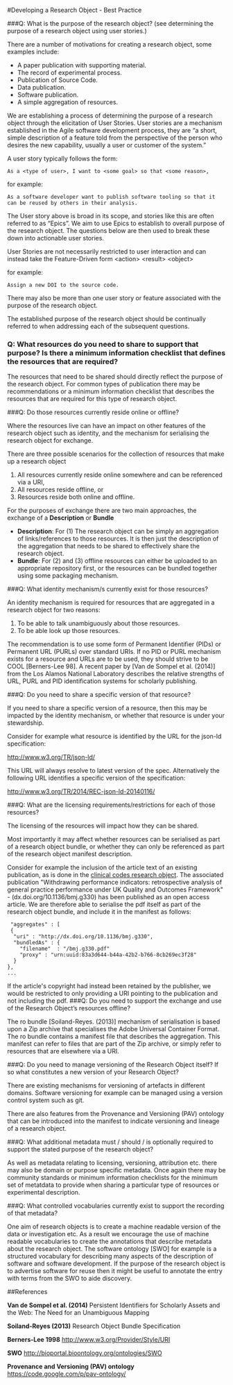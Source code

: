 #Developing a Research Object - Best Practice

###Q:  What is the purpose of the research object? (see determining the purpose of a research object using user stories.)  

There are a number of motivations for creating a research object, some examples include: 
- A paper publication with supporting material. 
- The record of experimental process.  
- Publication of Source Code.
- Data publication. 
- Software publication. 
- A simple aggregation of resources.   

We are establishing a process of determining the purpose of a research object through the elicitation of User Stories. User stories are a mechanism established in the Agile software development process, they are “a short, simple description of a feature told from the perspective of the person who desires the new capability, usually a user or customer of the system.”

A user story typically follows the form: 

	As a <type of user>, I want to <some goal> so that <some reason>, 
for example:  

	As a software developer want to publish software tooling so that it can be reused by others in their analysis.

The User story above is broad in its scope, and stories like this are often referred to as “Epics”. We aim to use Epics to establish to overall purpose of the research object. The questions below are then used to break these down into actionable user stories.

User Stories are not necessarily restricted to user interaction and can instead take the Feature-Driven form
	\<action> \<result> \<object> 

for example:

	Assign a new DOI to the source code.  

There may also be more than one user story or feature associated with the purpose of the research object. 

The established purpose of the research object should be continually referred to when addressing each of the subsequent questions. 


### Q:  What resources do you need to share to support that purpose? Is there a minimum information checklist that defines the resources that are required? 

The resources that need to be shared should directly reflect the purpose of the research object. For common types of publication there may be recommendations or a minimum information checklist that describes the resources that are required for this type of research object.

  
###Q:  Do those resources currently reside online or offline? 
 
Where the resources live can have an impact on other features of the research object such as identity, and the mechanism for serialising the research object for exchange. 

There are three possible scenarios for the collection of resources that make up a research object 

1. All resources currently reside online somewhere and can be referenced via a URI, 
2.  All resources reside offline, or 
3.   Resources reside both online and offline. 

For the purposes of exchange there are two main approaches, the exchange of a **Description** or **Bundle**

 - **Description**: For (1) The research object can be simply an aggregation of links/references to those resources. It is then just the description of the aggregation that needs to be shared to effectively share the research object.
 -  **Bundle**: For (2) and (3) offline resources can either be uploaded to an appropriate repository first, or the resources can be bundled together using some packaging mechanism.  

###Q:  What identity mechanism/s currently exist for those resources? 

An identity mechanism is required for resources that are aggregated in a research object for two reasons:

1. To be able to talk unambiguously about those resources.
2. To be able look up those resources. 

The recommendation is to use some form of Permanent Identifier (PIDs) or Permanent URL (PURLs) over standard URIs. If no PID or PURL mechanism exists for a resource and URLs are to be used, they should strive to be COOL [Berners-Lee 98].  A recent paper by [Van de Sompel et al. (2014)] from the Los Alamos National Laboratory describes the relative strengths of URL, PURL and PID identification systems for scholarly publishing. 

###Q: Do you need to share a specific version of that resource? 

If you need to share a specific version of a resource, then this may be impacted by the identity mechanism, or whether that resource is under your stewardship.

Consider for example what resource is identified by the URL for the json-ld specification: 

http://www.w3.org/TR/json-ld/

This URL will always resolve to latest version of the spec. Alternatively the following URL identifies a specific version of the specification: 

http://www.w3.org/TR/2014/REC-json-ld-20140116/


###Q:  What are the licensing requirements/restrictions for each of those resources? 

The licensing of the resources will impact how they can be shared. 

Most importantly it may affect whether resources can be serialised as part of a research object bundle, or whether they can only be referenced as part of the research object manifest description.  

Consider for example the inclusion of the article text of an existing publication, as is done in the [clinical codes research object](https://github.com/CHIP-SET/clinicalcodes.article5). The associated publication "Withdrawing performance indicators: retrospective analysis of general practice performance under UK Quality and Outcomes Framework" - (dx.doi.org/10.1136/bmj.g330) has been published as an open access article. We are therefore able to serialise the pdf itself as part of the research object bundle, and include it in the manifest as follows: 

	 "aggregates" : [
	 {
      "uri" : "http://dx.doi.org/10.1136/bmj.g330",
      "bundledAs" : {
        "filename"  : "/bmj.g330.pdf"
        "proxy" : "urn:uuid:83a3d644-b44a-42b2-b766-8cb269ec3f28"
      }
    },
    ...
 
If the article's copyright had instead been retained by the publisher, we would be restricted to only providing a URI pointing to the publication and not including the pdf. 
###Q:  Do you need to support the exchange and use of the Research Object’s resources offline?  

The ro bundle [Soiland-Reyes. (2013)] mechanism of serialisation is based upon a Zip archive that specialises the Adobe Universal Container Format. The ro bundle contains a manifest file that describes the aggregation. This manifest can refer to files that are part of the Zip archive, or simply refer to resources that are elsewhere via a URI.  

###Q:  Do you need to manage versioning of the Research Object itself? If so what constitutes a new version of your Research Object?

There are existing mechanisms for versioning of artefacts in different domains. Software versioning for example can be managed using a version control system such as git. 

There are also features from the Provenance and Versioning (PAV) ontology that can be introduced into the manifest to indicate versioning and lineage of a research object. 

###Q:  What additional metadata must / should / is optionally required to support the stated purpose of the research object?

As well as metadata relating to licensing, versioning, attribution etc. there may also be domain or purpose specific metadata.   Once again there may be community standards or minimum information checklists for the minimum set of metatdata to provide when sharing a particular type of resources or experimental description. 

###Q:  What controlled vocabularies currently exist to support the recording of that metadata?  

One aim of research objects is to create a machine readable version of the data or investigation etc. As a result we encourage the use of machine readable vocabularies to create the annotations that describe metadata about the research object. 
The software ontology [SWO] for example is a structured vocabulary for describing many aspects of the description of software and software development. If the purpose of the research object is to advertise software for reuse then it might be useful to annotate the entry with terms from the SWO to aide discovery. 


 
##References 

**Van de Sompel et al. (2014)**  Persistent Identifiers for Scholarly Assets and the Web: The Need for an Unambiguous Mapping 

**Soiland-Reyes (2013)** Research Object Bundle Specification 

**Berners-Lee 1998** http://www.w3.org/Provider/Style/URI

**SWO** http://bioportal.bioontology.org/ontologies/SWO

**Provenance and Versioning (PAV) ontology**  https://code.google.com/p/pav-ontology/
